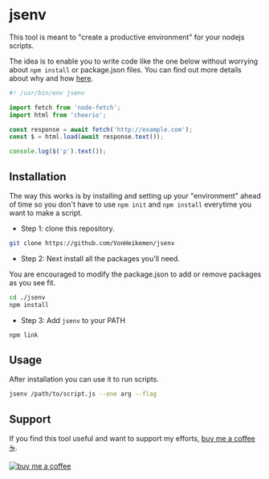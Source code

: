 # jsenv

This tool is meant to "create a productive environment" for your nodejs scripts.

The idea is to enable you to write code like the one below without worrying about `npm install` or package.json files. You can find out more details about why and how [here](https://dev.to/vonheikemen/create-a-productive-environment-for-your-personal-nodejs-scripts-1o2p).

```js
#! /usr/bin/env jsenv

import fetch from 'node-fetch';
import html from 'cheerio';

const response = await fetch('http://example.com');
const $ = html.load(await response.text());

console.log($('p').text());
```

## Installation

The way this works is by installing and setting up your "environment" ahead of time so you don't have to use `npm init` and `npm install` everytime you want to make a script.

* Step 1: clone this repository.

```sh
git clone https://github.com/VonHeikemen/jsenv
```

* Step 2: Next install all the packages you'll need. 

You are encouraged to modify the package.json to add or remove packages as you see fit.

```sh
cd ./jsenv
npm install
```

* Step 3: Add `jsenv` to your PATH

```sh
npm link
```

## Usage

After installation you can use it to run scripts.

```sh
jsenv /path/to/script.js --one arg --flag
```

## Support

If you find this tool useful and want to support my efforts, [buy me a coffee ☕](https://www.buymeacoffee.com/vonheikemen).

[![buy me a coffee](https://res.cloudinary.com/vonheikemen/image/upload/v1618466522/buy-me-coffee_ah0uzh.png)](https://www.buymeacoffee.com/vonheikemen)


